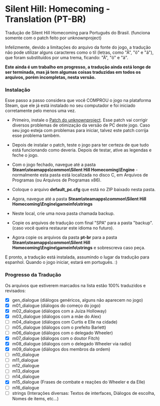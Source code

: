# Silent Hill: Homecoming - Translation (PT-BR)

Tradução de Silent Hill Homecoming para Português do Brasil. (funciona somente com o patch feito por unknownproject)

Infelizmente, devido a limitações do arquivo da fonte do jogo, a tradução não pode utilizar alguns caracteres como o til (letras, como "Ã", "õ" e "ã"), que foram substituídos por uma trema, ficando: "Ä", "ö" e "ä".

**Este ainda é um trabalho em progresso, a tradução ainda está longe de ser terminada, mas já tem algumas coisas traduzidas em todos os arquivos, porém incompletas, nesta versão.**




### Instalação

Esse passo a passo considera que você COMPROU o jogo na plataforma Steam, que ele já está instalado no seu computador e foi iniciado corretamente pelo menos uma vez.


- Primeiro, instale o [Patch do unknownproject](https://unknownproject.github.io/silent_hill). Esse patch vai corrigir diversos problemas de otimização da versão de PC deste jogo. Caso seu jogo esteja com problemas para iniciar, talvez este patch corrija esse problema também.

- Depois de instalar o patch, teste o jogo para ter certeza de que tudo está funcionando como deveria. Depois de testar, ative as legendas e feche o jogo.

- Com o jogo fechado, navegue até a pasta **Steam\steamapps\common\Silent Hill Homecoming\Engine** - normalmente esta pasta está localizada no disco C, em Arquivos de Programas (ou Arquivos de Programas x86).

- Coloque o arquivo **default_pc.cfg** que está no ZIP baixado nesta pasta. 

- Agora, navegue até a pasta **Steam\steamapps\common\Silent Hill Homecoming\Engine\gameinfo\strings**

- Neste local, crie uma nova pasta chamada backup.

- Copie os arquivos de tradução com final "SPA" para a pasta "backup". (caso você queira restaurar este idioma no futuro).

- Agora copie os arquivos da pasta **pt-br** para a pasta **Steam\steamapps\common\Silent Hill Homecoming\Engine\gameinfo\strings** e sobrescreva caso peça.


E pronto, a tradução está instalada, assumindo o lugar da tradução para espanhol. Quando o jogo iniciar, estará em português. :)




### Progresso da Tradução

Os arquivos que estiverem marcados na lista estão 100% traduzidos e revisados:

- [x] gen_dialogue (diálogos genéricos, alguns não aparecem no jogo)
- [x] m01_dialogue (diálogos do começo do jogo)
- [x] m02_dialogue (diálogos com a Juiza Holloway)
- [x] m03_dialogue (diálogos com a mãe do Alex)
- [ ] m04_dialogue (diálogos com Curtis e Elle na cidade)
- [ ] m05_dialogue (diálogos com o prefeito Barlett)
- [ ] m06_dialogue (diálogos com o delegado Wheeler)
- [x] m07_dialogue (diálogos com o doutor Fitch)
- [x] m08_dialogue (diálogos com o delegado Wheeler via radio)
- [x] m09_dialogue (diálogos dos membros da ordem)
- [ ] m10_dialogue
- [ ] m11_dialogue
- [ ] m12_dialogue
- [ ] m13_dialogue
- [ ] m14_dialogue
- [x] m15_dialogue (Frases de combate e reações do Wheeler e da Elle)
- [ ] m16_dialogue
- [ ] strings      (Interações diversas: Textos de interfaces, Diálogos de escolha, Nomes de items, etc...)
